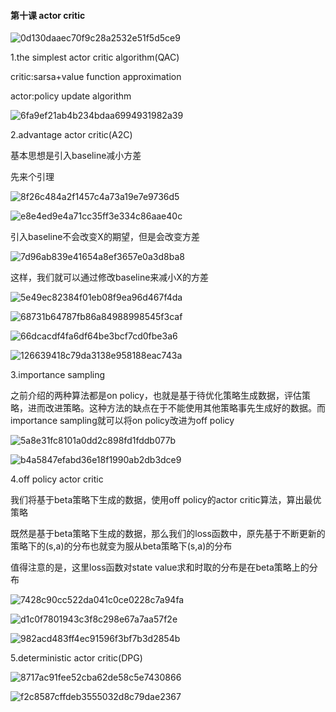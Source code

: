 #### 第十课 actor critic

![0d130daaec70f9c28a2532e51f5d5ce9](assets/0d130daaec70f9c28a2532e51f5d5ce9.png)

1.the simplest actor critic algorithm(QAC)

critic:sarsa+value function approximation

actor:policy update algorithm

![6fa9ef21ab4b234bdaa6994931982a39](assets/6fa9ef21ab4b234bdaa6994931982a39.png)

2.advantage actor critic(A2C)

基本思想是引入baseline减小方差

先来个引理

![8f26c484a2f1457c4a73a19e7e9736d5](assets/8f26c484a2f1457c4a73a19e7e9736d5.png)

![e8e4ed9e4a71cc35ff3e334c86aae40c](assets/e8e4ed9e4a71cc35ff3e334c86aae40c.png)

引入baseline不会改变X的期望，但是会改变方差

![7d96ab839e41654a8ef3657e0a3d8ba8](assets/7d96ab839e41654a8ef3657e0a3d8ba8.png)

这样，我们就可以通过修改baseline来减小X的方差

![5e49ec82384f01eb08f9ea96d467f4da](assets/5e49ec82384f01eb08f9ea96d467f4da.png)

![68731b64787fb86a84988998545f3caf](assets/68731b64787fb86a84988998545f3caf.png)

![66dcacdf4fa6df64be3bcf7cd0fbe3a6](assets/66dcacdf4fa6df64be3bcf7cd0fbe3a6.png)

![126639418c79da3138e958188eac743a](assets/126639418c79da3138e958188eac743a.png)

3.importance sampling

之前介绍的两种算法都是on policy，也就是基于待优化策略生成数据，评估策略，进而改进策略。这种方法的缺点在于不能使用其他策略事先生成好的数据。而importance sampling就可以将on policy改进为off policy

![5a8e31fc8101a0dd2c898fd1fddb077b](assets/5a8e31fc8101a0dd2c898fd1fddb077b.png)

![b4a5847efabd36e18f1990ab2db3dce9](assets/b4a5847efabd36e18f1990ab2db3dce9.png)

4.off policy actor critic

我们将基于beta策略下生成的数据，使用off policy的actor critic算法，算出最优策略

既然是基于beta策略下生成的数据，那么我们的loss函数中，原先基于不断更新的策略下的(s,a)的分布也就变为服从beta策略下(s,a)的分布

值得注意的是，这里loss函数对state value求和时取的分布是在beta策略上的分布

![7428c90cc522da041c0ce0228c7a94fa](assets/7428c90cc522da041c0ce0228c7a94fa.png)

![d1c0f7801943c3f8c298e67a7aa57f2e](assets/d1c0f7801943c3f8c298e67a7aa57f2e.png)

![982acd483ff4ec91596f3bf7b3d2854b](assets/982acd483ff4ec91596f3bf7b3d2854b.png)

5.deterministic actor critic(DPG)

![8717ac91fee52cba62de58c5e7430866](assets/8717ac91fee52cba62de58c5e7430866.png)

![f2c8587cffdeb3555032d8c79dae2367](assets/f2c8587cffdeb3555032d8c79dae2367.png)
